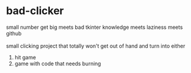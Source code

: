 # bad-clicker
small number get big meets bad tkinter knowledge meets laziness meets github
<br>
<br>
small clicking project that totally won't get out of hand and turn into either
1. hit game
2. game with code that needs burning
